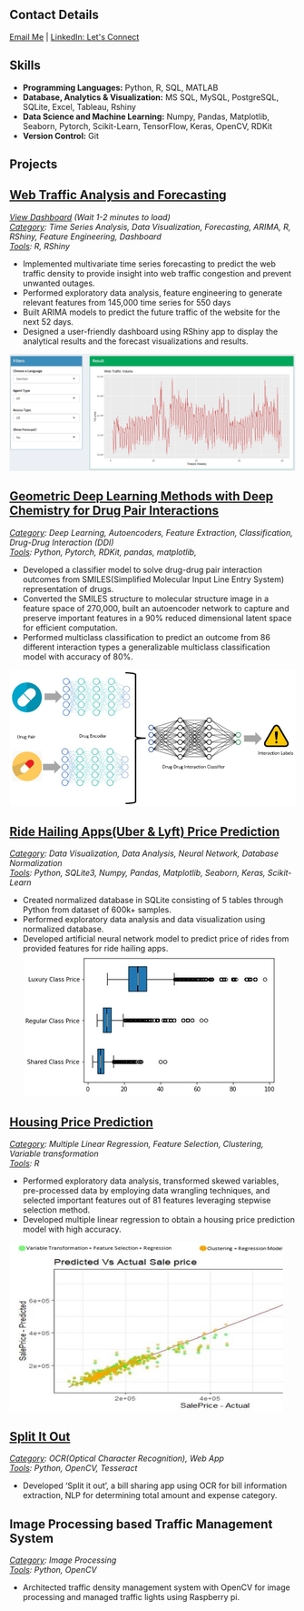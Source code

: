 ## Contact Details
[Email Me](mailto::avash.neupane01@gmail.com) | [LinkedIn: Let's Connect](https://www.linkedin.com/in/avash-neupane/)

## Skills
- **Programming Languages:** Python, R, SQL, MATLAB
- **Database, Analytics & Visualization:** MS SQL, MySQL, PostgreSQL, SQLite, Excel, Tableau, Rshiny
- **Data Science and Machine Learning:** Numpy, Pandas, Matplotlib, Seaborn, Pytorch, Scikit-Learn, TensorFlow, Keras, OpenCV, RDKit
- **Version Control:** Git

## Projects

## [Web Traffic Analysis and Forecasting](https://github.com/avashneu/Web-Traffic-Analysis-and-Forecasting---Time-Series)
[*View Dashboard*](https://uoocum-avash-neupane.shinyapps.io/Web-Traffic-Analysis-and-Forcasting/) *(Wait 1-2 minutes to load)* <br/>
*<ins>Category</ins>: Time Series Analysis, Data Visualization, Forecasting, ARIMA, R, RShiny, Feature Engineering, Dashboard*<br/>
*<ins>Tools</ins>: R, RShiny*

-  Implemented multivariate time series forecasting to predict the web traffic density to provide insight into web traffic congestion and prevent unwanted outages.
-  Performed exploratory data analysis, feature engineering to generate relevant features from 145,000 time series for 550 days
-  Built ARIMA models to predict the future traffic of the website for the next 52 days.
-  Designed a user-friendly dashboard using RShiny app to display the analytical results and the forecast visualizations and results.

![Web_Traffic_Image](Web_Traffic.jpg)


## [Geometric Deep Learning Methods with Deep Chemistry for Drug Pair Interactions](https://github.com/avashneu/cse676project)
*<ins>Category</ins>: Deep Learning, Autoencoders, Feature Extraction, Classification, Drug-Drug Interaction (DDI)*<br/>
*<ins>Tools</ins>: Python, Pytorch, RDKit, pandas, matplotlib,*

- Developed a classifier model to solve drug-drug pair interaction outcomes from SMILES(Simplified Molecular Input Line Entry System) representation of drugs. 
- Converted the SMILES structure to molecular structure image in a feature space of 270,000, built an autoencoder network to capture and preserve important features in a 90% reduced dimensional latent space for efficient computation.
- Performed multiclass classification to predict an outcome from 86 different interaction types  a generalizable multiclass classification model with accuracy of 80%.

![DDI_Image](DDI.jpg)

## [Ride Hailing Apps(Uber & Lyft) Price Prediction](https://github.com/avashneu/Ride-Hailing-Apps-Price-Prediction)
*<ins>Category</ins>: Data Visualization, Data Analysis, Neural Network, Database Normalization*<br/>
*<ins>Tools</ins>: Python, SQLite3, Numpy, Pandas, Matplotlib, Seaborn, Keras, Scikit-Learn*
- Created normalized database in SQLite consisting of 5 tables through Python from dataset of 600k+ samples.
- Performed exploratory data analysis and data visualization using normalized database.
- Developed artificial neural network model to predict price of rides from provided features for ride hailing apps.
![Ride](Ride.jpg)

## [Housing Price Prediction](https://github.com/avashneu/Housing-Price-Prediction)
*<ins>Category</ins>: Multiple Linear Regression, Feature Selection, Clustering, Variable transformation*<br/>
*<ins>Tools</ins>: R*

- Performed exploratory data analysis, transformed skewed variables, pre-processed data by employing data wrangling techniques, and selected important features out of 81 features leveraging stepwise selection method.
- Developed multiple linear regression to obtain a housing price prediction model with high accuracy.

![House](Housing.jpg)

## [Split It Out](https://github.com/avashneu/splititout)
*<ins>Category</ins>: OCR(Optical Character Recognition), Web App*<br/>
*<ins>Tools</ins>: Python, OpenCV, Tesseract*

- Developed ‘Split it out’, a bill sharing app using OCR for bill information extraction, NLP for determining total amount and expense category.

## Image Processing based Traffic Management System
*<ins>Category</ins>: Image Processing*<br/>
*<ins>Tools</ins>: Python, OpenCV*

- Architected traffic density management system with OpenCV for image processing and managed traffic lights using Raspberry pi.


